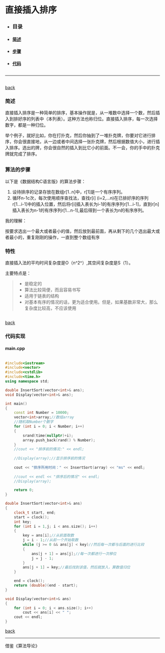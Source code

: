 
# 直接插入排序

- ### 目录
- #### [简述](#introduction)
- #### [步骤](#step)
- #### [代码](#code)

<h2 id="back"></h2>

---

<h2 id="introduction"></h2>

[back](#back)

### 简述

直接插入排序是一种简单的排序，基本操作就是，从一堆数中选择一个数，然后插入到排好序的列表中（本列表）。这种方法也称归位。直接插入排序，每一次选择数字，都是一种归位。

举个例子，就好比如，你在打扑克，然后你抽到了一堆扑克牌，你要对它进行排序，你会很直接地，从一边或者中间选择一张扑克牌，然后根据数值大小，进行插入排序。选出的牌，你会很自然的插入到比它小的前面。不一会，你的手中的扑克牌就完成了排序。

<h2 id="step"></h2>

### 算法的步骤

以下是《数据结构C语言版》的算法步骤：

1. 设待排序的记录存放在数组r[1..n]中，r[1]是一个有序序列。
2. 循环n-1c次，每次使用顺序查找法，查找r[i] (i=2,...n)在已排好序的序列r[1...i-1]中的插入位置，然后将r[i]插入表长为i-1的有序序列r[1...i-1]，直到r[n]插入表长为n-1的有序序列r[1...n-1],最后得到一个表长为n的有序序列。

我的理解：

按要求选出一个最大或者最小的值，然后放到最前面，再从剩下的几个选出最大或者最小的，重复刚刚的操作，一直到整个数组有序

### 特性

直接插入法的平均时间复杂度是O（n^2^）,其空间复杂度是S（1）。

主要特点是：
>- 是稳定的
>- 算法比较简便，而且容易书写
>- 适用于链表的结构
>- 对基本有序的情况的话，更为适合使用。但是，如果基数非常大，那么复杂度比较高，不应该使用


<h2 id="code"></h2>

[back](#back)

### 代码实现

#### main.cpp

```c++

#include<iostream>
#include<vector>
#include<cstdlib>
#include<time.h>
using namespace std;

double InsertSort(vector<int>& ans);
void Display(vector<int>& ans);

int main()
{
	const int Number = 10000;
	vector<int>array;//数组array
	//随机取Number个数字
	for (int i = 0; i < Number; i++)
	{
		srand(time(nullptr)+i);
		array.push_back(rand() % Number);
	}
	//cout << "排序前的情况:" << endl;
	
	//Display(array);//显示排序前的情况
	
	cout << "排序所用时间：" << InsertSort(array) << "ms" << endl;
	
	//cout << endl << "排序后的情况" << endl;
	//Display(array);

	return 0;
}

double InsertSort(vector<int>& ans)
{
	clock_t start, end;
	start = clock();
	int key;
	for (int i = 1,j; i < ans.size(); i++)
	{
		key = ans[i];//从前面取数
		j = i - 1;//从前一个开始取数
		while (j >= 0 && ans[j] < key)//然后每一次都与后面的进行比较
		{
			ans[j + 1] = ans[j];//每一次都进行一次移位
			j = j - 1;
		}
		ans[j + 1] = key;//最后找到该值，然后就放入，算数值归位
	}

	end = clock();
	return (double)(end - start);
}

void Display(vector<int>& ans)
{
	for (int i = 0; i < ans.size(); i++)
		cout << ans[i] << " ";
	cout << endl;
}

```

[back](#back)

---

借鉴《算法导论》







